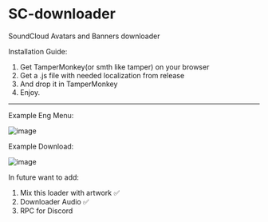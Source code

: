 # SC-downloader
SoundCloud Avatars and Banners downloader


Installation Guide:

1. Get TamperMonkey(or smth like tamper) on your browser
2. Get a .js file with needed localization from release
3. And drop it in TamperMonkey
4. Enjoy.

--------------------

Example Eng Menu:

![image](https://github.com/user-attachments/assets/74df3599-98cb-4170-8a97-6aba9e06deee)

Example Download:

![image](https://github.com/user-attachments/assets/91f949b4-30b0-446e-b710-55e8263125ae)


In future want to add:

1. Mix this loader with artwork ✅
2. Downloader Audio ✅
3. RPC for Discord
